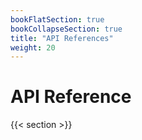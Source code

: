 ```yaml
---
bookFlatSection: true
bookCollapseSection: true
title: "API References"
weight: 20
---
```


# API Reference

{{< section >}}
